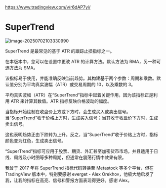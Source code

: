 https://www.tradingview.com/v/r6dAP7yi/

# SuperTrend

![image-20250702103330990](https://pkuxiaohou.oss-cn-beijing.aliyuncs.com/img/202507021033066.png)



SuperTrend 是最常见的基于 ATR 的跟踪止损指标之一。

在本版本中，您可以在设置中更改 ATR 的计算方法。默认方法为 RMA，另一种可选方法为 SMA。

该指标易于使用，并能准确反映当前趋势。其构建基于两个参数：周期和乘数。默认值分别为平均真实波幅（ATR）或交易周期的 10，以及乘数的 3。

平均真实波幅（ATR）在“SuperTrend”指标中起着关键作用，因为该指标正是利用 ATR 来计算其数值。ATR 指标反映价格波动的幅度。

当指标开始绘制在收盘价上方或下方时，会生成买入或卖出信号。当“SuperTrend”收于价格上方时，生成买入信号；当其收于收盘价下方时，生成卖出信号。

这也表明趋势正由下跌转为上升。反之，当“SuperTrend”收于价格上方时，指标颜色变为红色，生成卖出信号。

“SuperTrend”指标可应用于股票、期货、外汇甚至加密货币市场，并且适用于日线、周线及小时图等多种周期，但通常在震荡行情中效果有限。

我曾于 2017 年将 SuperTrend 指标代码转换至 Metastock 等多个平台，但在 TradingView 版本中，特别要感谢 everget - Alex Orekhov，他极大地启发了我，让我的指标在高亮、信号和警报方面表现得更好。感谢 Alex。